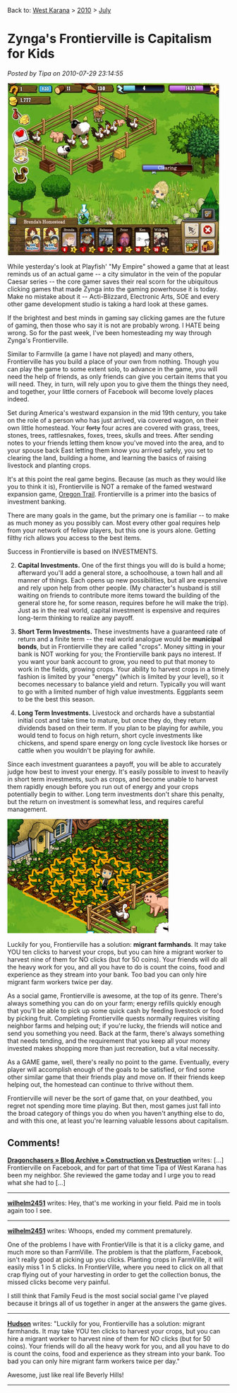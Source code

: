 Back to: [West Karana](/posts/westkarana.md) > [2010](/posts/2010/westkarana.md) > [July](./westkarana.md)
# Zynga's Frontierville is Capitalism for Kids

*Posted by Tipa on 2010-07-29 23:14:55*

[![](../../../uploads/2010/07/Fullscreen-capture-7282010-111025-PM1-480x389.jpg "Clicking away in Frontierville")](../../../uploads/2010/07/Fullscreen-capture-7282010-111025-PM1.jpg)

While yesterday's look at Playfish' "My Empire" showed a game that at least reminds us of an actual game -- a city simulator in the vein of the popular Caesar series -- the core gamer saves their real scorn for the ubiquitous clicking games that made Zynga into the gaming powerhouse it is today. Make no mistake about it -- Acti-Blizzard, Electronic Arts, SOE and every other game development studio is taking a hard look at these games.

If the brightest and best minds in gaming say clicking games are the future of gaming, then those who say it is not are probably wrong. I HATE being wrong. So for the past week, I've been homesteading my way through Zynga's Frontierville.

Similar to Farmville (a game I have not played) and many others, Frontierville has you build a place of your own from nothing. Though you can play the game to some extent solo, to advance in the game, you will need the help of friends, as only friends can give you certain items that you will need. They, in turn, will rely upon you to give them the things they need, and together, your little corners of Facebook will become lovely places indeed.

Set during America's westward expansion in the mid 19th century, you take on the role of a person who has just arrived, via covered wagon, on their own little homestead. Your ~~forty~~ four acres are covered with grass, trees, stones, trees, rattlesnakes, foxes, trees, skulls and trees. After sending notes to your friends letting them know you've moved into the area, and to your spouse back East letting them know you arrived safely, you set to clearing the land, building a home, and learning the basics of raising livestock and planting crops.

It's at this point the real game begins. Because (as much as they would like you to think it is), Frontierville is NOT a remake of the famed westward expansion game, [Oregon Trail](http://en.wikipedia.org/wiki/The_Oregon_Trail_(video_game)). Frontierville is a primer into the basics of investment banking.

There are many goals in the game, but the primary one is familiar -- to make as much money as you possibly can. Most every other goal requires help from your network of fellow players, but this one is yours alone. Getting filthy rich allows you access to the best items.

Success in Frontierville is based on INVESTMENTS.

 2. **Capital Investments.** One of the first things you will do is build a home; afterward you'll add a general store, a schoolhouse, a town hall and all manner of things. Each opens up new possibilities, but all are expensive and rely upon help from other people. (My character's husband is still waiting on friends to contribute more items toward the building of the general store he, for some reason, requires before he will make the trip). Just as in the real world, capital investment is expensive and requires long-term thinking to realize any payoff.

 4. **Short Term Investments.** These investments have a guaranteed rate of return and a finite term -- the real world analogue would be **municipal bonds**, but in Frontierville they are called "crops". Money sitting in your bank is NOT working for you; the Frontierville bank pays no interest. If you want your bank account to grow, you need to put that money to work in the fields, growing crops. Your ability to harvest crops in a timely fashion is limited by your "energy" (which is limited by your level), so it becomes necessary to balance yield and return. Typically you will want to go with a limited number of high value investments. Eggplants seem to be the best this season.

 6. **Long Term Investments.** Livestock and orchards have a substantial initial cost and take time to mature, but once they do, they return dividends based on their term. If you plan to be playing for awhile, you would tend to focus on high return, short cycle investments like chickens, and spend spare energy on long cycle livestock like horses or cattle when you wouldn't be playing for awhile.




Since each investment guarantees a payoff, you will be able to accurately judge how best to invest your energy. It's easily possible to invest to heavily in short term investments, such as crops, and become unable to harvest them rapidly enough before you run out of energy and your crops potentially begin to wither. Long term investments don't share this penalty, but the return on investment is somewhat less, and requires careful management.

[![](../../../uploads/2010/07/Fullscreen-capture-7292010-103156-PM.jpg "Hire migrant workers!")](../../../uploads/2010/07/Fullscreen-capture-7292010-103156-PM.jpg)

Luckily for you, Frontierville has a solution: **migrant farmhands**. It may take YOU ten clicks to harvest your crops, but you can hire a migrant worker to harvest nine of them for NO clicks (but for 50 coins). Your friends will do all the heavy work for you, and all you have to do is count the coins, food and experience as they stream into your bank. Too bad you can only hire migrant farm workers twice per day.

As a social game, Frontierville is awesome, at the top of its genre. There's always something you can do on your farm; energy refills quickly enough that you'll be able to pick up some quick cash by feeding livestock or food by picking fruit. Completing Frontierville quests normally requires visiting neighbor farms and helping out; if you're lucky, the friends will notice and send you something you need. Back at the farm, there's always something that needs tending, and the requirement that you keep all your money invested makes shopping more than just recreation, but a vital necessity.

As a GAME game, well, there's really no point to the game. Eventually, every player will accomplish enough of the goals to be satisfied, or find some other similar game that their friends play and move on. If their friends keep helping out, the homestead can continue to thrive without them.

Frontierville will never be the sort of game that, on your deathbed, you regret not spending more time playing. But then, most games just fall into the broad category of things you do when you haven't anything else to do, and with this one, at least you're learning valuable lessons about capitalism.

## Comments!

**[Dragonchasers &raquo; Blog Archive &raquo; Construction vs Destruction](http://dragonchasers.com/2010/07/30/construction-vs-destruction/)** writes: [...] Frontierville on Facebook, and for part of that time Tipa of West Karana has been my neighbor. She reviewed the game today and I urge you to read what she had to [...]

---

**[wilhelm2451](http://tagn.wordpress.com/)** writes: Hey, that's me working in your field. Paid me in tools again too I see.

---

**[wilhelm2451](http://tagn.wordpress.com/)** writes: Whoops, ended my comment prematurely.

One of the problems I have with FrontierVille is that it is a clicky game, and much more so than FarmVille. The problem is that the platform, Facebook, isn't really good at picking up you clicks. Planting crops in FarmVille, it will easily miss 1 in 5 clicks. In FrontierVille, where you need to click on all that crap flying out of your harvesting in order to get the collection bonus, the missed clicks become very painful.

I still think that Family Feud is the most social social game I've played because it brings all of us together in anger at the answers the game gives.

---

**[Hudson](http://thewarrealm.com)** writes: "Luckily for you, Frontierville has a solution: migrant farmhands. It may take YOU ten clicks to harvest your crops, but you can hire a migrant worker to harvest nine of them for NO clicks (but for 50 coins). Your friends will do all the heavy work for you, and all you have to do is count the coins, food and experience as they stream into your bank. Too bad you can only hire migrant farm workers twice per day."

Awesome, just like real life Beverly Hills!

---


